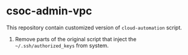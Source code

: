 # csoc-admin-vpc

This repository contain customized version of `cloud-automation` script.

1. Remove parts of the original script that inject the `~/.ssh/authorized_keys` from system.
